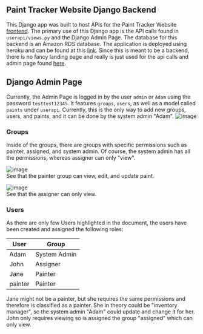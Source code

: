 ## Paint Tracker Website Django Backend

This Django app was built to host APIs for the Paint Tracker Website [frontend](https://github.com/danielhou13/paint-tracker-frontend). The primary use of this Django app is the API calls found in `userapi/views.py` and the Django Admin Page.
The database for this backend is an Amazon RDS database. The application is deployed using heroku and can be found at this [link](https://django-paint-6d3cee377c88.herokuapp.com/api/). 
Since this is meant to be a backend, there is no fancy landing page and really is just used for the api calls and admin page found [here](https://django-paint-6d3cee377c88.herokuapp.com/admin/login/?next=/admin/).

## Django Admin Page
Currently, the Admin Page is logged in by the user `admin` or `Adam` using the password `testtest12345`.
It features `groups`, `users`, as well as a model called `paints` under `userapi`. Currently, this is the only way to add new groups, users, and paints, and it can be done by the system admin "Adam".
![image](https://github.com/danielhou13/paint_backend/assets/54420410/73ccc89c-a91d-4d94-87b0-0c75341fe394)

### Groups
Inside of the groups, there are groups with specific permissions such as painter, assigned, and system admin. Of course, the system admin has all the permissions, whereas assigner can only "view".

![image](https://github.com/danielhou13/paint_backend/assets/54420410/4092fe6a-fa78-4ae0-9bbf-905baf41e8b1) </br>
See that the painter group can view, edit, and update paint.

![image](https://github.com/danielhou13/paint_backend/assets/54420410/8b94b0dd-5181-4006-a197-747f8246e667)</br>
See that the assigner can only view.

### Users
As there are only few Users highlighted in the document, the users have been created and assigned the following roles:

| User  | Group  |
|---|---|
| Adam  | System Admin  |
|  John |  Assigner |
|  Jane | Painter  |
| painter | Painter |

Jane might not be a painter, but she requires the same permissions and therefore is classified as a painter. She in theory could be "inventory manager", so the system admin "Adam" could update and change it for her.
John only requires viewing so is assigned the group "assigned" which can only view.



